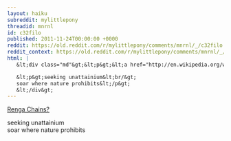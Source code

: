 ```yaml
---
layout: haiku
subreddit: mylittlepony
threadid: mnrnl
id: c32filo
published: 2011-11-24T00:00:00 +0000
reddit: https://old.reddit.com/r/mylittlepony/comments/mnrnl/_/c32filo
reddit_context: https://old.reddit.com/r/mylittlepony/comments/mnrnl/_/c32filo?context=3
html: |
   &lt;div class="md"&gt;&lt;p&gt;&lt;a href="http://en.wikipedia.org/wiki/Renga"&gt;Renga Chains?&lt;/a&gt;&lt;/p&gt;

   &lt;p&gt;seeking unattainium&lt;br/&gt;
   soar where nature prohibits&lt;/p&gt;
   &lt;/div&gt;
---
```


[Renga Chains?](http://en.wikipedia.org/wiki/Renga)

seeking unattainium  
soar where nature prohibits